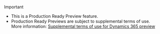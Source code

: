 > [!IMPORTANT]
> - This is a Production Ready Preview feature.
> - Production Ready Previews are subject to supplemental terms of use. More information: [Supplemental terms of use for Dynamics 365 preview](https://dynamics.microsoft.com/legaldocs/supp-dynamics365-preview)